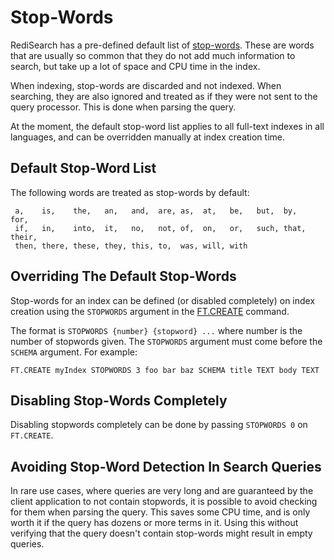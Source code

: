 # Stop-Words

RediSearch has a pre-defined default list of [stop-words](https://en.wikipedia.org/wiki/Stop_words). These are words that are usually so common that they do not add much information to search, but take up a lot of space and CPU time in the index. 

When indexing, stop-words are discarded and not indexed. When searching, they are also ignored and treated as if they were not sent to the query processor. This is done when parsing the query. 

At the moment, the default stop-word list applies to all full-text indexes in all languages, and can be overridden manually at index creation time. 

## Default Stop-Word List

The following words are treated as stop-words by default: 

```
 a,    is,    the,   an,   and,  are, as,  at,   be,   but,  by,   for,
 if,   in,    into,  it,   no,   not, of,  on,   or,   such, that, their,
 then, there, these, they, this, to,  was, will, with
```

## Overriding The Default Stop-Words

Stop-words for an index can be defined (or disabled completely) on index creation using the `STOPWORDS` argument in the [FT.CREATE](/Commands/#ftcreate) command.

The format is `STOPWORDS {number} {stopword} ...` where number is the number of stopwords given. The `STOPWORDS` argument must come before the `SCHEMA` argument. For example:

```
FT.CREATE myIndex STOPWORDS 3 foo bar baz SCHEMA title TEXT body TEXT 
```

## Disabling Stop-Words Completely

Disabling stopwords completely can be done by passing `STOPWORDS 0` on `FT.CREATE`.


## Avoiding Stop-Word Detection In Search Queries

In rare use cases, where queries are very long and are guaranteed by the client application to not contain stopwords, it is possible to avoid checking for them when parsing the query. This saves some CPU time, and is only worth it if the query has dozens or more terms in it. Using this without verifying that the query doesn't contain stop-words might result in empty queries. 
